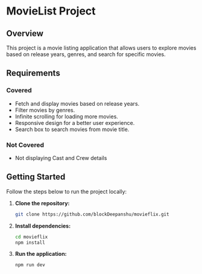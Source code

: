 # MovieList Project

## Overview

This project is a movie listing application that allows users to explore movies based on release years, genres, and search for specific movies.

## Requirements

### Covered

- Fetch and display movies based on release years.
- Filter movies by genres.
- Infinite scrolling for loading more movies.
- Responsive design for a better user experience.
- Search box to search movies from movie title.

### Not Covered

- Not displaying Cast and Crew details

## Getting Started

Follow the steps below to run the project locally:

1. **Clone the repository:**

   ```bash
   git clone https://github.com/blockDeepanshu/movieflix.git
   ```

2. **Install dependencies:**

   ```bash
   cd movieflix
   npm install

   ```

3. **Run the application:**
   ```bash
   npm run dev
   ```
